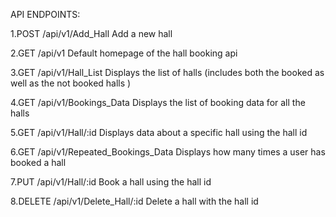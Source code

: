 API ENDPOINTS:


1.POST /api/v1/Add_Hall
    Add a new hall

2.GET /api/v1
    Default homepage of the hall booking api

3.GET /api/v1/Hall_List
    Displays the list of halls (includes both the booked as well as the not booked halls )

4.GET /api/v1/Bookings_Data
    Displays the list of booking data for all the halls

5.GET /api/v1/Hall/:id
    Displays data about a specific hall using the hall id

6.GET /api/v1/Repeated_Bookings_Data
    Displays how many times a user has booked a hall

7.PUT /api/v1/Hall/:id
    Book a hall using the hall id

8.DELETE /api/v1/Delete_Hall/:id
    Delete a hall with the hall id